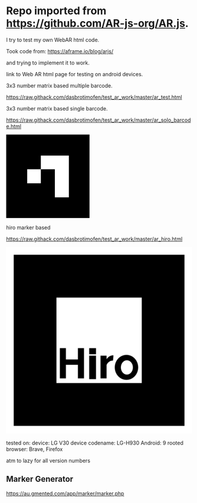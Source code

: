# Repo imported from https://github.com/AR-js-org/AR.js.




I try to test my own WebAR html code.

Took code from:
https://aframe.io/blog/arjs/

and trying to implement it to work.


link to Web AR html page for testing on android devices.

3x3 number matrix based multiple barcode.

https://raw.githack.com/dasbrotimofen/test_ar_work/master/ar_test.html

3x3 number matrix based single barcode.

https://raw.githack.com/dasbrotimofen/test_ar_work/master/ar_solo_barcode.html


<a>
  <img src="https://github.com/dasbrotimofen/test_ar_work/blob/6b04ce3328f6dab12b875d11a8205321aeb840c1/markers/5.png" />
</a>

hiro marker based

https://raw.githack.com/dasbrotimofen/test_ar_work/master/ar_hiro.html


<a>
  <img src="https://github.com/dasbrotimofen/test_ar_work/blob/6b04ce3328f6dab12b875d11a8205321aeb840c1/markers/hiro.png" />
</a>



tested on: 
device: LG V30
device codename: LG-H930
Android: 9 
rooted
browser: Brave, Firefox

atm to lazy for all version numbers


## Marker Generator
https://au.gmented.com/app/marker/marker.php
